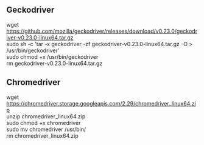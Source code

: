 ## Geckodriver
wget https://github.com/mozilla/geckodriver/releases/download/v0.23.0/geckodriver-v0.23.0-linux64.tar.gz<br>
sudo sh -c 'tar -x geckodriver -zf geckodriver-v0.23.0-linux64.tar.gz -O > /usr/bin/geckodriver'<br>
sudo chmod +x /usr/bin/geckodriver<br>
rm geckodriver-v0.23.0-linux64.tar.gz<br>

## Chromedriver
wget https://chromedriver.storage.googleapis.com/2.29/chromedriver_linux64.zip<br>
unzip chromedriver_linux64.zip<br>
sudo chmod +x chromedriver<br>
sudo mv chromedriver /usr/bin/<br>
rm chromedriver_linux64.zip<br>

